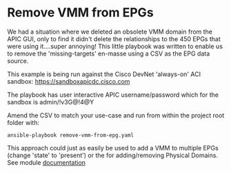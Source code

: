 # Remove VMM from EPGs

We had a situation where we deleted an obsolete VMM domain from the APIC GUI, only to find it didn't delete the relationships to the 450 EPGs that were using it....super annoying! This little playbook was written to enable us to remove the 'missing-targets' en-masse using a CSV as the EPG data source.

This example is being run against the Cisco DevNet 'always-on' ACI sandbox:
https://sandboxapicdc.cisco.com

The playbook has user interactive APIC username/password which for the sandbox is admin/!v3G@!4@Y

Amend the CSV to match your use-case and run from within the project root folder with:

```ansible-playbook remove-vmm-from-epg.yaml```

This approach could just as easily be used to add a VMM to multiple EPGs (change 'state' to 'present') or the for adding/removing Physical Domains. See module [documentation](https://docs.ansible.com/ansible/latest/collections/cisco/aci/aci_epg_to_domain_module.html#ansible-collections-cisco-aci-aci-epg-to-domain-module)



